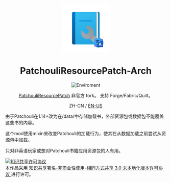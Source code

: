 <center><div align="center">

<img height="150" src="icon/400x400.png" width="150"/>

# PatchouliResourcePatch-Arch

![Enviroment](https://img.shields.io/badge/Enviroment-Client-purple)


[PatchouliResourcePatch](https://www.curseforge.com/minecraft/mc-mods/prp) 非官方 fork。 
支持 Forge/Fabric/Quilt。

ZH-CN / [EN-US](README.md)

</div></center>

由于Patchouli在1.14+改为在/data/中存储加载书，外部资源包或数据包不能覆盖这些书的内容。

这个mod使用mixin来改变Patchouli的加载行为，使其在从数据加载之前尝试从资源包中加载。

只对非英语玩家或想对Patchouli书籍应用资源包的人有用。

<a rel="license" href="http://creativecommons.org/licenses/by-nc-sa/3.0/"><img alt="知识共享许可协议" style="border-width:0" src="https://i.creativecommons.org/l/by-nc-sa/3.0/88x31.png" />
</a><br />本作品采用<a rel="license" href="http://creativecommons.org/licenses/by-nc-sa/3.0/">
知识共享署名-非商业性使用-相同方式共享 3.0 未本地化版本许可协议
</a>进行许可。
